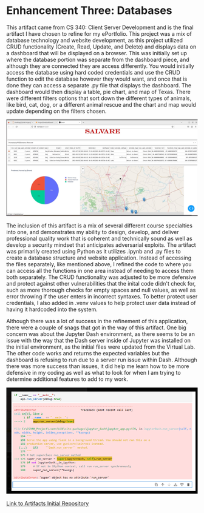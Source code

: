 # **Enhancement Three: Databases**


This artifact came from CS 340: Client Server Development and is the
final artifact I have chosen to refine for my ePortfolio. This project
was a mix of database technology and website development, as this project
utilized CRUD functionality (Create, Read, Update, and Delete) and displays
data on a dashboard that will be displayed on a browser. This was initially
set up where the database portion was separate from the dashboard piece,
and although they are connected they are access differently. You would
initially access the database using hard coded credentials and use the 
CRUD function to edit the database however they would want, and once that
is done they can access a separate .py file that displays the dashboard. 
The dashboard would then display a table, pie chart, and map of Texas. 
There were different filters options that sort down the different types
of animals, like bird, cat, dog, or a different animal rescue and the 
chart and map would update depending on the filters chosen. 

<img src="assets/images/AnimalShelter.png" alt="Animal Shelter Database Picture">

The inclusion of this artifact is a mix of several different course
specialties into one, and demonstrates my ability to design, develop,
and deliver professional quality work that is coherent and technically
sound as well as develop a security mindset that anticipates adversarial
exploits. The artifact was primarily created using Python as it utilizes
.ipynb and .py files to create a database structure and website application. 
Instead of accessing the files separately, like mentioned above, I refined
the code to where you can access all the functions in one area instead of
needing to access them both separately. The CRUD functionality was adjusted
to be more defensive and protect against other vulnerabilities that the inital
code didn't check for, such as more thorough checks for empty spaces and
null values, as well as error throwing if the user enters in incorrect syntaxes.
To better protect user credentials, I also added in .venv values to help protect
user data instead of having it hardcoded into the system.

Although there was a lot of success in the refinement of this application,
there were a couple of snags that got in the way of this artifact. One big
concern was about the Jupyter Dash environment, as there seems to be an
issue with the way that the Dash server inside of Jupyter was installed on
the initial environment, as the initial files were updated from the Virtual
Lab. The other code works and returns the expected variables but the
dashboard is refusing to run due to a server run issue within Dash. Although
there was more success than issues, it did help me learn how to be more defensive
in my coding as well as what to look for when I am trying to determine additional
features to add to my work. 

<img src="assets/images/AnimalDashError1.png" alt="Animal Shelter Error #1 Picture">

[Link to Artifacts Initial Repository](https://github.com/IssaihPerez/CS340-Client-Server-Development)